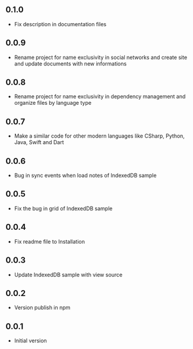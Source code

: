 ## 0.1.0

* Fix description in documentation files

## 0.0.9

* Rename project for name exclusivity in social networks and create site and update documents with new informations

## 0.0.8

* Rename project for name exclusivity in dependency management and organize files by language type

## 0.0.7

* Make a similar code for other modern languages ​​like CSharp, Python, Java, Swift and Dart

## 0.0.6

* Bug in sync events when load notes of IndexedDB sample

## 0.0.5

* Fix the bug in grid of IndexedDB sample

## 0.0.4

* Fix readme file to Installation

## 0.0.3

* Update IndexedDB sample with view source

## 0.0.2

* Version publish in npm

## 0.0.1

* Initial version
